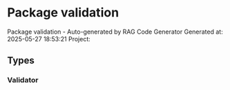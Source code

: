 # Package validation

Package validation - Auto-generated by RAG Code Generator
Generated at: 2025-05-27 18:53:21
Project:


## Types

### Validator

